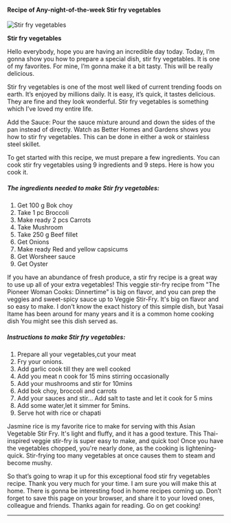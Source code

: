             

#### Recipe of Any-night-of-the-week Stir fry vegetables

![Stir fry vegetables](https://img-global.cpcdn.com/recipes/cd68102cbbb8eb7d/751x532cq70/stir-fry-vegetables-recipe-main-photo.jpg)

**Stir fry vegetables**

Hello everybody, hope you are having an incredible day today. Today, I’m gonna show you how to prepare a special dish, stir fry vegetables. It is one of my favorites. For mine, I’m gonna make it a bit tasty. This will be really delicious.

Stir fry vegetables is one of the most well liked of current trending foods on earth. It’s enjoyed by millions daily. It is easy, it’s quick, it tastes delicious. They are fine and they look wonderful. Stir fry vegetables is something which I’ve loved my entire life.

Add the Sauce: Pour the sauce mixture around and down the sides of the pan instead of directly. Watch as Better Homes and Gardens shows you how to stir fry vegetables. This can be done in either a wok or stainless steel skillet.

To get started with this recipe, we must prepare a few ingredients. You can cook stir fry vegetables using 9 ingredients and 9 steps. Here is how you cook it.

##### The ingredients needed to make Stir fry vegetables:

1.  Get 100 g Bok choy
2.  Take 1 pc Broccoli
3.  Make ready 2 pcs Carrots
4.  Take Mushroom
5.  Take 250 g Beef fillet
6.  Get Onions
7.  Make ready Red and yellow capsicums
8.  Get Worsheer sauce
9.  Get Oyster

If you have an abundance of fresh produce, a stir fry recipe is a great way to use up all of your extra vegetables! This veggie stir-fry recipe from "The Pioneer Woman Cooks: Dinnertime" is big on flavor, and you can prep the veggies and sweet-spicy sauce up to Veggie Stir-Fry. It's big on flavor and so easy to make. I don't know the exact history of this simple dish, but Yasai Itame has been around for many years and it is a common home cooking dish You might see this dish served as.

##### Instructions to make Stir fry vegetables:

1.  Prepare all your vegetables,cut your meat
2.  Fry your onions.
3.  Add garlic cook till they are well cooked
4.  Add you meat n cook for 15 mins stirring occasionally
5.  Add your mushrooms and stir for 10mins
6.  Add bok choy, broccoli and carrots
7.  Add your sauces and stir… Add salt to taste and let it cook for 5 mins
8.  Add some water,let it simmer for 5mins.
9.  Serve hot with rice or chapati

Jasmine rice is my favorite rice to make for serving with this Asian Vegetable Stir Fry. It's light and fluffy, and it has a good texture. This Thai-inspired veggie stir-fry is super easy to make, and quick too! Once you have the vegetables chopped, you're nearly done, as the cooking is lightening-quick. Stir-frying too many vegetables at once causes them to steam and become mushy.

So that’s going to wrap it up for this exceptional food stir fry vegetables recipe. Thank you very much for your time. I am sure you will make this at home. There is gonna be interesting food in home recipes coming up. Don’t forget to save this page on your browser, and share it to your loved ones, colleague and friends. Thanks again for reading. Go on get cooking!

* * *